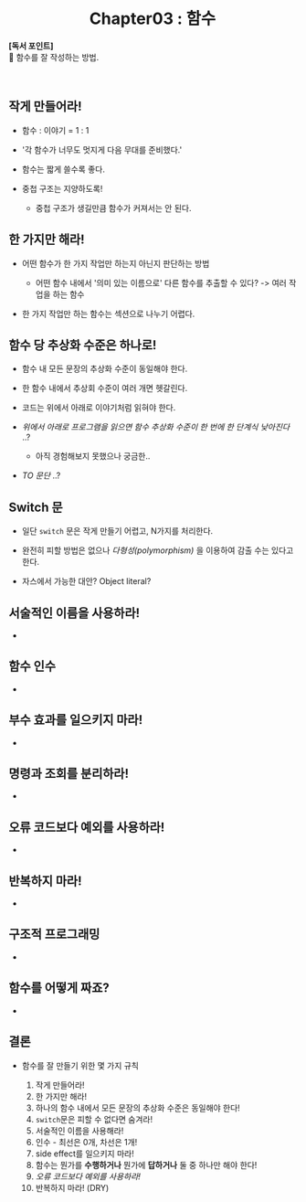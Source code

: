 <div align="center">
  <h1>Chapter03 : 함수</h1>
</div>

**[독서 포인트]**
<br />
📌 함수를 잘 작성하는 방법.

<br />

## 작게 만들어라!

- 함수 : 이야기 = 1 : 1

- '각 함수가 너무도 멋지게 다음 무대를 준비했다.'

- 함수는 짧게 쓸수록 좋다.

- 중첩 구조는 지양하도록!

  - 중첩 구조가 생길만큼 함수가 커져서는 안 된다.

## 한 가지만 해라!

- 어떤 함수가 한 가지 작업만 하는지 아닌지 판단하는 방법

  - 어떤 함수 내에서 '의미 있는 이름으로' 다른 함수를 추출할 수 있다? -> 여러 작업을 하는 함수

- 한 가지 작업만 하는 함수는 섹션으로 나누기 어렵다.

## 함수 당 추상화 수준은 하나로!

- 함수 내 모든 문장의 추상화 수준이 동일해야 한다.

- 한 함수 내에서 추상회 수준이 여러 개면 헷갈린다.

- 코드는 위에서 아래로 이야기처럼 읽혀야 한다.

- *위에서 아래로 프로그램을 읽으면 함수 추상화 수준이 한 번에 한 단계식 낮아진다* ..?

  - 아직 경험해보지 못했으나 궁금한..

- *TO 문단* ..?

## Switch 문

- 일단 `switch` 문은 작게 만들기 어렵고, N가지를 처리한다.

- 완전히 피할 방법은 없으나 *다형성(polymorphism)* 을 이용하여 감출 수는 있다고 한다.

- 자스에서 가능한 대안? Object literal?

## 서술적인 이름을 사용하라!

-

## 함수 인수

-

## 부수 효과를 일으키지 마라!

-

## 명령과 조회를 분리하라!

-

## 오류 코드보다 예외를 사용하라!

-

## 반복하지 마라!

-

## 구조적 프로그래밍

-

## 함수를 어떻게 짜죠?

-

## 결론

- 함수를 잘 만들기 위한 몇 가지 규칙

  1. 작게 만들어라!
  2. 한 가지만 해라!
  3. 하나의 함수 내에서 모든 문장의 추상화 수준은 동일해야 한다!
  4. `switch`문은 피할 수 없다면 숨겨라!
  5. 서술적인 이름을 사용해라!
  6. 인수 - 최선은 0개, 차선은 1개!
  7. side effect를 일으키지 마라!
  8. 함수는 뭔가를 **수행하거나** 뭔가에 **답하거나** 둘 중 하나만 해야 한다!
  9. *오류 코드보다 예외를 사용하라!*
  10. 반복하지 마라! (DRY)
